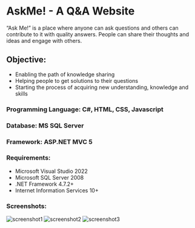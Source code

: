 # AskMe! - A Q&A Website
“Ask Me!” is a place where anyone can ask questions and others can contribute to it with quality answers.
People can share their thoughts and ideas and engage with others.

## Objective:
- Enabling the path of knowledge sharing
- Helping people to get solutions to their questions
- Starting the process of acquiring new understanding, knowledge and skills

### Programming Language: C#, HTML, CSS, Javascript
### Database: MS SQL Server
### Framework: ASP.NET MVC 5
### Requirements:
- Microsoft Visual Studio 2022
- Microsoft SQL Server 2008
- .NET Framework 4.7.2+
- Internet Information Services 10+

### Screenshots:
![screenshot1](https://drive.google.com/uc?export=view&id=1MTlztfGA3GcnNrRDL_fuKLJWqTjGPSo1)
![screenshot2](https://drive.google.com/uc?export=view&id=1MgPAhzdhK69-k1XH9UQhRZpIwflRmii6)
![screenshot3](https://drive.google.com/uc?export=view&id=1ogmNx6Nyj0__9VDpWjMj-uEH-Mqilo3a)
